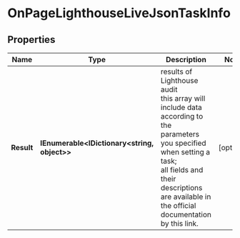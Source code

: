 # OnPageLighthouseLiveJsonTaskInfo


## Properties

| Name | Type | Description | Notes |
|------------ | ------------- | ------------- | -------------|
**Result** | **IEnumerable<IDictionary<string, object>>** | results of Lighthouse audit<br>this array will include data according to the parameters you specified when setting a task;<br>all fields and their descriptions are available in the official documentation by this link. |[optional]|